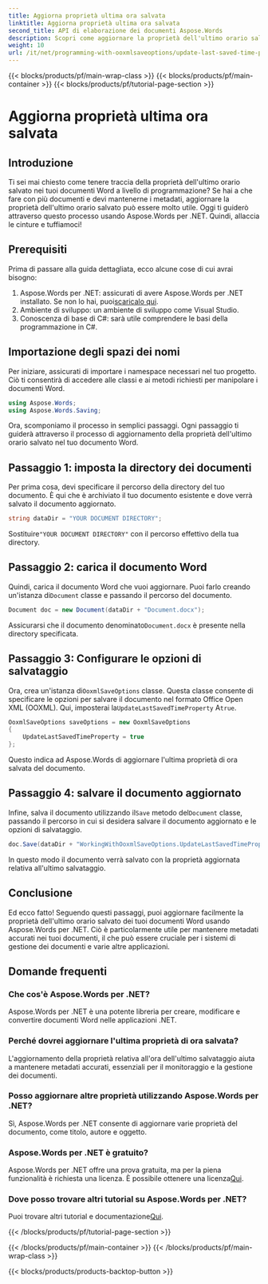 ```yaml
---
title: Aggiorna proprietà ultima ora salvata
linktitle: Aggiorna proprietà ultima ora salvata
second_title: API di elaborazione dei documenti Aspose.Words
description: Scopri come aggiornare la proprietà dell'ultimo orario salvato nei documenti Word usando Aspose.Words per .NET. Segui la nostra guida dettagliata, passo dopo passo.
weight: 10
url: /it/net/programming-with-ooxmlsaveoptions/update-last-saved-time-property/
---
```


{{< blocks/products/pf/main-wrap-class >}}
{{< blocks/products/pf/main-container >}}
{{< blocks/products/pf/tutorial-page-section >}}

# Aggiorna proprietà ultima ora salvata

## Introduzione

Ti sei mai chiesto come tenere traccia della proprietà dell'ultimo orario salvato nei tuoi documenti Word a livello di programmazione? Se hai a che fare con più documenti e devi mantenerne i metadati, aggiornare la proprietà dell'ultimo orario salvato può essere molto utile. Oggi ti guiderò attraverso questo processo usando Aspose.Words per .NET. Quindi, allaccia le cinture e tuffiamoci!

## Prerequisiti

Prima di passare alla guida dettagliata, ecco alcune cose di cui avrai bisogno:

1.  Aspose.Words per .NET: assicurati di avere Aspose.Words per .NET installato. Se non lo hai, puoi[scaricalo qui](https://releases.aspose.com/words/net/).
2. Ambiente di sviluppo: un ambiente di sviluppo come Visual Studio.
3. Conoscenza di base di C#: sarà utile comprendere le basi della programmazione in C#.

## Importazione degli spazi dei nomi

Per iniziare, assicurati di importare i namespace necessari nel tuo progetto. Ciò ti consentirà di accedere alle classi e ai metodi richiesti per manipolare i documenti Word.

```csharp
using Aspose.Words;
using Aspose.Words.Saving;
```

Ora, scomponiamo il processo in semplici passaggi. Ogni passaggio ti guiderà attraverso il processo di aggiornamento della proprietà dell'ultimo orario salvato nel tuo documento Word.

## Passaggio 1: imposta la directory dei documenti

Per prima cosa, devi specificare il percorso della directory del tuo documento. È qui che è archiviato il tuo documento esistente e dove verrà salvato il documento aggiornato.

```csharp
string dataDir = "YOUR DOCUMENT DIRECTORY";
```

 Sostituire`"YOUR DOCUMENT DIRECTORY"` con il percorso effettivo della tua directory.

## Passaggio 2: carica il documento Word

 Quindi, carica il documento Word che vuoi aggiornare. Puoi farlo creando un'istanza di`Document` classe e passando il percorso del documento.

```csharp
Document doc = new Document(dataDir + "Document.docx");
```

 Assicurarsi che il documento denominato`Document.docx` è presente nella directory specificata.

## Passaggio 3: Configurare le opzioni di salvataggio

 Ora, crea un'istanza di`OoxmlSaveOptions` classe. Questa classe consente di specificare le opzioni per salvare il documento nel formato Office Open XML (OOXML). Qui, imposterai la`UpdateLastSavedTimeProperty` A`true`.

```csharp
OoxmlSaveOptions saveOptions = new OoxmlSaveOptions
{
    UpdateLastSavedTimeProperty = true
};
```

Questo indica ad Aspose.Words di aggiornare l'ultima proprietà di ora salvata del documento.

## Passaggio 4: salvare il documento aggiornato

 Infine, salva il documento utilizzando il`Save` metodo del`Document` classe, passando il percorso in cui si desidera salvare il documento aggiornato e le opzioni di salvataggio.

```csharp
doc.Save(dataDir + "WorkingWithOoxmlSaveOptions.UpdateLastSavedTimeProperty.docx", saveOptions);
```

In questo modo il documento verrà salvato con la proprietà aggiornata relativa all'ultimo salvataggio.

## Conclusione

Ed ecco fatto! Seguendo questi passaggi, puoi aggiornare facilmente la proprietà dell'ultimo orario salvato dei tuoi documenti Word usando Aspose.Words per .NET. Ciò è particolarmente utile per mantenere metadati accurati nei tuoi documenti, il che può essere cruciale per i sistemi di gestione dei documenti e varie altre applicazioni.

## Domande frequenti

### Che cos'è Aspose.Words per .NET?
Aspose.Words per .NET è una potente libreria per creare, modificare e convertire documenti Word nelle applicazioni .NET.

### Perché dovrei aggiornare l'ultima proprietà di ora salvata?
L'aggiornamento della proprietà relativa all'ora dell'ultimo salvataggio aiuta a mantenere metadati accurati, essenziali per il monitoraggio e la gestione dei documenti.

### Posso aggiornare altre proprietà utilizzando Aspose.Words per .NET?
Sì, Aspose.Words per .NET consente di aggiornare varie proprietà del documento, come titolo, autore e oggetto.

### Aspose.Words per .NET è gratuito?
 Aspose.Words per .NET offre una prova gratuita, ma per la piena funzionalità è richiesta una licenza. È possibile ottenere una licenza[Qui](https://purchase.aspose.com/buy).

### Dove posso trovare altri tutorial su Aspose.Words per .NET?
Puoi trovare altri tutorial e documentazione[Qui](https://reference.aspose.com/words/net/).

{{< /blocks/products/pf/tutorial-page-section >}}

{{< /blocks/products/pf/main-container >}}
{{< /blocks/products/pf/main-wrap-class >}}

{{< blocks/products/products-backtop-button >}}
